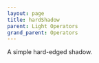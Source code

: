 ```yaml
---
layout: page
title: hardShadow
parent: Light Operators
grand_parent: Operators
---
```


A simple hard-edged shadow.
